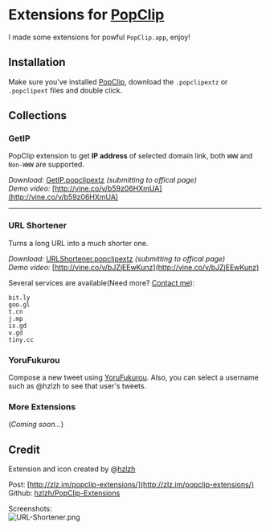 # Extensions for [PopClip]

I made some extensions for powful `PopClip.app`, enjoy!

## Installation

Make sure you've installed [PopClip], download the `.popclipextz` or `.popclipext` files and double click.


## Collections

### GetIP
PopClip extension to get **IP address** of selected domain link, both `WWW` and `Non-WWW` are supported.  

*Download:* [GetIP.popclipextz] *(submitting to offical page)*  
*Demo video:* [http://vine.co/v/b59z06HXmUA](http://vine.co/v/b59z06HXmUA)

----

### URL Shortener
Turns a long URL into a much shorter one.  


*Download:* [URLShortener.popclipextz] *(submitting to offical page)*  
*Demo video:* [http://vine.co/v/bJZjEEwKunz](http://vine.co/v/bJZjEEwKunz)

Several services are available(Need more? [Contact me]):

	bit.ly
	goo.gl
	t.cn
	j.mp
	is.gd
	v.gd
	tiny.cc

### YoruFukurou

Compose a new tweet using [YoruFukurou]. Also, you can select a username such as @hzlzh to see that user's tweets.

### More Extensions
(*Coming soon…*)


## Credit
Extension and icon created by @[hzlzh](https://twitter.com/hzlzh 'Contact me on Twitter')  

Post: [http://zlz.im/popclip-extensions/](http://zlz.im/popclip-extensions/)  
Github: [hzlzh/PopClip-Extensions](https://github.com/hzlzh/PopClip-Extensions)

[Contact me]: https://twitter.com/hzlzh 'Contact Me via twitter.'
[PopClip]: http://pilotmoon.com/popclip/ 'An awesome MacOS app'
[YoruFukurou]: https://itunes.apple.com/us/app/yorufukurou/id428834068?mt=12 'A free Twitter Client for Mac'
[GetIP.popclipextz]: https://github.com/hzlzh/PopClip-Extensions/raw/master/Downloads/GetIP.popclipextz
[URLShortener.popclipextz]: https://github.com/hzlzh/PopClip-Extensions/raw/master/Downloads/URLShortener.popclipextz
[YoruFukurou.popclipextz]: https://github.com/hzlzh/PopClip-Extensions/raw/master/Downloads/YoruFukurou.popclipextz

Screenshots:  
![URL-Shortener.png](https://github.com/hzlzh/PopClip-Extensions/raw/master/Downloads/extra/URL-Shortener.png)